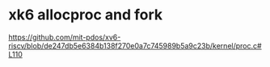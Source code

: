 
# xk6 allocproc and fork
https://github.com/mit-pdos/xv6-riscv/blob/de247db5e6384b138f270e0a7c745989b5a9c23b/kernel/proc.c#L110